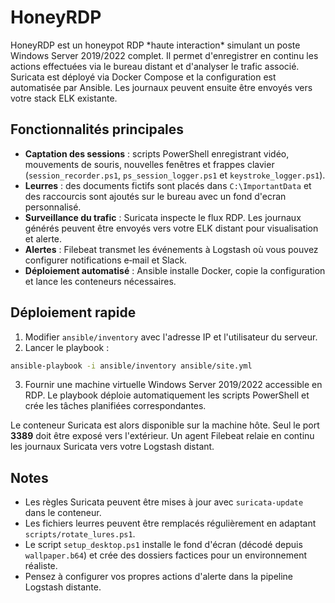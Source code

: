 # HoneyRDP

HoneyRDP est un honeypot RDP \*haute interaction\* simulant un poste Windows Server 2019/2022 complet. Il permet d'enregistrer en continu les actions effectuées via le bureau distant et d'analyser le trafic associé. Suricata est déployé via Docker Compose et la configuration est automatisée par Ansible. Les journaux peuvent ensuite être envoyés vers votre stack ELK existante.

## Fonctionnalités principales

- **Captation des sessions** : scripts PowerShell enregistrant vidéo, mouvements de souris, nouvelles fenêtres et frappes clavier (`session_recorder.ps1`, `ps_session_logger.ps1` et `keystroke_logger.ps1`).
- **Leurres** : des documents fictifs sont placés dans `C:\ImportantData` et des raccourcis sont ajoutés sur le bureau avec un fond d'ecran personnalisé.
- **Surveillance du trafic** : Suricata inspecte le flux RDP. Les journaux générés peuvent être envoyés vers votre ELK distant pour visualisation et alerte.
- **Alertes** : Filebeat transmet les événements à Logstash où vous pouvez configurer notifications e‑mail et Slack.
- **Déploiement automatisé** : Ansible installe Docker, copie la configuration et lance les conteneurs nécessaires.

## Déploiement rapide

1. Modifier `ansible/inventory` avec l'adresse IP et l'utilisateur du serveur.
2. Lancer le playbook :

```bash
ansible-playbook -i ansible/inventory ansible/site.yml
```

3. Fournir une machine virtuelle Windows Server 2019/2022 accessible en RDP. Le playbook déploie automatiquement les scripts PowerShell et crée les tâches planifiées correspondantes.

Le conteneur Suricata est alors disponible sur la machine hôte. Seul le port **3389** doit être exposé vers l'extérieur.
Un agent Filebeat relaie en continu les journaux Suricata vers votre Logstash distant.

## Notes

- Les règles Suricata peuvent être mises à jour avec `suricata-update` dans le conteneur.
- Les fichiers leurres peuvent être remplacés régulièrement en adaptant `scripts/rotate_lures.ps1`.
 - Le script `setup_desktop.ps1` installe le fond d'écran (décodé depuis `wallpaper.b64`) et crée des dossiers factices pour un environnement réaliste.
- Pensez à configurer vos propres actions d'alerte dans la pipeline Logstash distante.
